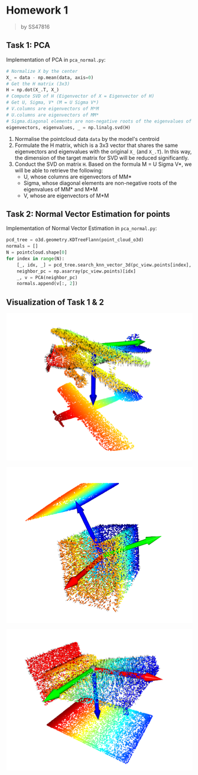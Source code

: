 # Homework 1

> by SS47816



## Task 1: PCA

Implementation of PCA in `pca_normal.py`:
```python
# Normalize X by the center
X_ = data - np.mean(data, axis=0)
# Get the H matrix (3x3)
H = np.dot(X_.T, X_)
# Compute SVD of H (Eigenvector of X = Eigenvector of H)
# Get U, Sigma, V* (M = U Sigma V*)
# V.columns are eigenvectors of M*M
# U.columns are eigenvectors of MM*
# Sigma.diagonal elements are non-negative roots of the eigenvalues of MM* and M*M
eigenvectors, eigenvalues, _ = np.linalg.svd(H)
```

1. Normalise the pointcloud data `data` by the model's centroid
2. Formulate the H matrix, which is a 3x3 vector that shares the same eigenvectors and eigenvalues with the original `X_` (and `X_.T`). In this way, the dimension of the target matrix for SVD will be reduced significantly.
3. Conduct the SVD on matrix `H`. Based on the formula M = U Sigma V*, we will be able to retrieve the following:
    * U, whose columns are eigenvectors of MM*
    * Sigma, whose diagonal elements are non-negative roots of the eigenvalues of MM* and M*M
    * V, whose are eigenvectors of M*M



## Task 2: Normal Vector Estimation for points

Implementation of Normal Vector Estimation in `pca_normal.py`:
```python
pcd_tree = o3d.geometry.KDTreeFlann(point_cloud_o3d)
normals = []
N = pointcloud.shape[0]
for index in range(N):
    [_, idx, _] = pcd_tree.search_knn_vector_3d(pc_view.points[index], 21)
    neighbor_pc = np.asarray(pc_view.points)[idx]
    _, v = PCA(neighbor_pc)
    normals.append(v[:, 2])
```



## Visualization of Task 1 & 2

![hw1-airplane-01](pics/hw1-airplane-01.png)

![hw1-box-01](pics/hw1-box-01.png)

![hw1-bed-01](pics/hw1-bed-01.png)